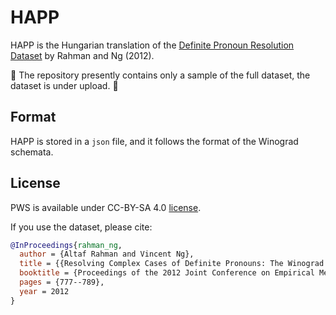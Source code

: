 # HAPP

HAPP is the Hungarian translation of the [Definite Pronoun Resolution Dataset](https://www.hlt.utdallas.edu/~vince/data/emnlp12/) by Rahman and Ng (2012).


:construction: The repository presently contains only a sample of the full dataset, the dataset is under upload. :construction:

## Format

HAPP is stored in a `json` file, and it follows the format of the Winograd schemata.

## License

PWS is available under CC-BY-SA 4.0 [license](LICENSE).

If you use the dataset, please cite:

```bibtex
@InProceedings{rahman_ng,
  author = {Altaf Rahman and Vincent Ng},
  title = {{Resolving Complex Cases of Definite Pronouns: The Winograd Schema Challenge}},
  booktitle = {Proceedings of the 2012 Joint Conference on Empirical Methods in Natural Language Processing and Computational Natural Language Learning},
  pages = {777--789}, 
  year = 2012
}
```
